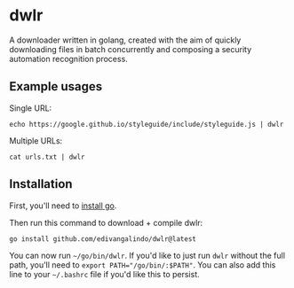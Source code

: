 # dwlr

A downloader written in golang, created with the aim of quickly downloading files in batch concurrently and composing a security automation recognition process.

## Example usages

Single URL:

```
echo https://google.github.io/styleguide/include/styleguide.js | dwlr
```

Multiple URLs:

```
cat urls.txt | dwlr
```

## Installation

First, you'll need to [install go](https://golang.org/doc/install).

Then run this command to download + compile dwlr:
```
go install github.com/edivangalindo/dwlr@latest
```

You can now run `~/go/bin/dwlr`. If you'd like to just run `dwlr` without the full path, you'll need to `export PATH="/go/bin/:$PATH"`. You can also add this line to your `~/.bashrc` file if you'd like this to persist.